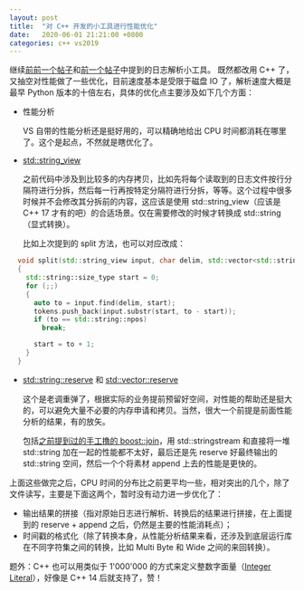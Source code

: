 ```yaml
---
layout: post
title:  "对 C++ 开发的小工具进行性能优化"
date:   2020-06-01 21:21:00 +0800
categories: c++ vs2019
---
```


继续[前前一个帖子](https://yingang.github.io/strftime/tellg/2020/05/22/strftime-and-tellg.html)和[前一个帖子](https://yingang.github.io/vs2019/c++17/2020/05/27/hello-vs2019-and-c++17.html)中提到的日志解析小工具。 既然都改用 C++ 了，又抽空对性能做了一些优化，目前速度基本是受限于磁盘 IO 了，解析速度大概是最早 Python 版本的十倍左右，具体的优化点主要涉及如下几个方面：

* 性能分析

  VS 自带的性能分析还是挺好用的，可以精确地给出 CPU 时间都消耗在哪里了。这个是起点，不然就是瞎优化了。

* [std::string_view](https://en.cppreference.com/w/cpp/string/basic_string_view)

  之前代码中涉及到比较多的内存拷贝，比如先将每个读取到的日志文件按行分隔符进行分拆，然后每一行再按特定分隔符进行分拆，等等。这个过程中很多时候并不会修改其分拆前的内容，这应该是使用 std::string_view（应该是 C++ 17 才有的吧）的合适场景。仅在需要修改的时候才转换成 std::string（显式转换）。

  比如上次提到的 split 方法，也可以对应改成：

~~~cpp
  void split(std::string_view input, char delim, std::vector<std::string_view>& tokens)
  {
    std::string::size_type start = 0;
    for (;;)
    {
      auto to = input.find(delim, start);
      tokens.push_back(input.substr(start, to - start));
      if (to == std::string::npos)
        break;

      start = to + 1;
    }
  }
~~~

* [std::string::reserve](http://www.cplusplus.com/reference/string/string/reserve/) 和 [std::vector::reserve](http://www.cplusplus.com/reference/vector/vector/reserve/)

  这个是老调重弹了，根据实际的业务提前预留好空间，对性能的帮助还是挺大的，可以避免大量不必要的内存申请和拷贝。当然，很大一个前提是前面性能分析的结果，有的放矢。

  包括[之前提到过的手工撸的 boost::join](https://yingang.github.io/vs2019/c++17/2020/05/27/hello-vs2019-and-c++17.html)，用 std::stringstream 和直接将一堆 std::string 加在一起的性能都不太好，最后还是先 reserve 好最终输出的 std::string 空间，然后一个个将素材 append 上去的性能是更快的。

上面这些做完之后，CPU 时间的分布比之前更平均一些，相对突出的几个，除了文件读写，主要是下面这两个，暂时没有动力进一步优化了：

* 输出结果的拼接（指对原始日志进行解析、转换后的结果进行拼接，在上面提到的 reserve + append 之后，仍然是主要的性能消耗点）；
* 时间戳的格式化（除了转换本身，从性能分析结果来看，还涉及到底层运行库在不同字符集之间的转换，比如 Multi Byte 和 Wide 之间的来回转换）。

题外：C++ 也可以用类似于 1'000'000 的方式来定义整数字面量（[Integer Literal](https://en.cppreference.com/w/cpp/language/integer_literal)），好像是 C++ 14 后就支持了，赞！

<script src="https://utteranc.es/client.js"
        repo="yingang/yingang.github.io"
        issue-term="pathname"
        label="Comment"
        theme="github-light"
        crossorigin="anonymous"
        async>
</script>